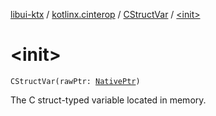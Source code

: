 [libui-ktx](../../index.md) / [kotlinx.cinterop](../index.md) / [CStructVar](index.md) / [&lt;init&gt;](./-init-.md)

# &lt;init&gt;

`CStructVar(rawPtr: `[`NativePtr`](../-native-ptr.md)`)`

The C struct-typed variable located in memory.


